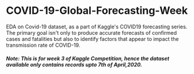 # COVID-19-Global-Forecasting-Week
EDA on Covid-19 dataset, as a part of Kaggle's COVID19 forecasting series. The primary goal isn't only to produce accurate forecasts of  confirmed cases and fatalities but also to identify factors that appear to impact the transmission rate of COVID-19.

##### Note: This is for week 3 of Kaggle Competition, hence the dataset available only contains records upto 7th of April,2020.

